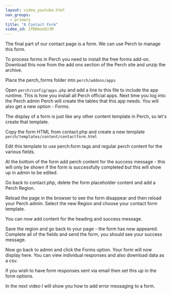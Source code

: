 ```yaml
---
layout: video_youtube.html
nav_groups:
  - primary
title: "A Contact Form"
video_id: 2fDOmsoOJJM
---
```


The final part of our contact page is a form. We can use Perch to manage this form.

To process forms in Perch you need to install the free forms add-on. Download this now from the add ons section of the Perch site and unzip the archive.

Place the perch_forms folder into `perch/addons/apps`

Open `perch/config/apps.php` and add a line to this file to include the app runtime. This is how you install all Perch official apps. Next time you log into the Perch admin Perch will create the tables that this app needs. You will also get a new option - Forms.

The display of a form is just like any other content template in Perch, so let's create that template.

Copy the form HTML from contact.php and create a new template `perch/templates/content/contactform.html`

Edit this template to use perch:form tags and regular perch content for the various fields.

At the bottom of the form add perch content for the success message - this will only be shown if the form is successfully completed but this will show up in admin to be edited.

 Go back to contact.php, delete the form placeholder content and add a Perch Region.

Reload the page in the browser to see the form disappear and then reload your Perch admin. Select the new Region and choose your contact form template.

You can now add content for the heading and success message.

Save the region and go back to your page - the form has now appeared. Complete all of the fields and send the form, you should see your success message.

Now go back to admin and click the Forms option. Your form will now display here. You can view individual responses and also download data as a csv. 

If you wish to have form responses sent via email then set this up in the form options.

In the next video I will show you how to add error messaging to a form.